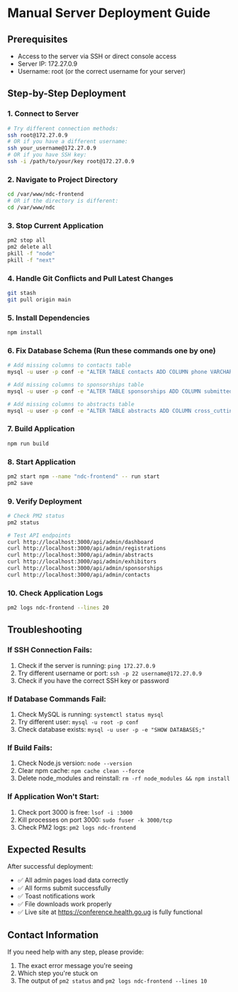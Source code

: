 # Manual Server Deployment Guide

## Prerequisites
- Access to the server via SSH or direct console access
- Server IP: 172.27.0.9
- Username: root (or the correct username for your server)

## Step-by-Step Deployment

### 1. Connect to Server
```bash
# Try different connection methods:
ssh root@172.27.0.9
# OR if you have a different username:
ssh your_username@172.27.0.9
# OR if you have SSH key:
ssh -i /path/to/your/key root@172.27.0.9
```

### 2. Navigate to Project Directory
```bash
cd /var/www/ndc-frontend
# OR if the directory is different:
cd /var/www/ndc
```

### 3. Stop Current Application
```bash
pm2 stop all
pm2 delete all
pkill -f "node"
pkill -f "next"
```

### 4. Handle Git Conflicts and Pull Latest Changes
```bash
git stash
git pull origin main
```

### 5. Install Dependencies
```bash
npm install
```

### 6. Fix Database Schema (Run these commands one by one)
```bash
# Add missing columns to contacts table
mysql -u user -p conf -e "ALTER TABLE contacts ADD COLUMN phone VARCHAR(20) AFTER email;"

# Add missing columns to sponsorships table
mysql -u user -p conf -e "ALTER TABLE sponsorships ADD COLUMN submitted_at TIMESTAMP DEFAULT CURRENT_TIMESTAMP AFTER payment_proof_url;"

# Add missing columns to abstracts table
mysql -u user -p conf -e "ALTER TABLE abstracts ADD COLUMN cross_cutting_themes TEXT AFTER subcategory;"
```

### 7. Build Application
```bash
npm run build
```

### 8. Start Application
```bash
pm2 start npm --name "ndc-frontend" -- run start
pm2 save
```

### 9. Verify Deployment
```bash
# Check PM2 status
pm2 status

# Test API endpoints
curl http://localhost:3000/api/admin/dashboard
curl http://localhost:3000/api/admin/registrations
curl http://localhost:3000/api/admin/abstracts
curl http://localhost:3000/api/admin/exhibitors
curl http://localhost:3000/api/admin/sponsorships
curl http://localhost:3000/api/admin/contacts
```

### 10. Check Application Logs
```bash
pm2 logs ndc-frontend --lines 20
```

## Troubleshooting

### If SSH Connection Fails:
1. Check if the server is running: `ping 172.27.0.9`
2. Try different username or port: `ssh -p 22 username@172.27.0.9`
3. Check if you have the correct SSH key or password

### If Database Commands Fail:
1. Check MySQL is running: `systemctl status mysql`
2. Try different user: `mysql -u root -p conf`
3. Check database exists: `mysql -u user -p -e "SHOW DATABASES;"`

### If Build Fails:
1. Check Node.js version: `node --version`
2. Clear npm cache: `npm cache clean --force`
3. Delete node_modules and reinstall: `rm -rf node_modules && npm install`

### If Application Won't Start:
1. Check port 3000 is free: `lsof -i :3000`
2. Kill processes on port 3000: `sudo fuser -k 3000/tcp`
3. Check PM2 logs: `pm2 logs ndc-frontend`

## Expected Results

After successful deployment:
- ✅ All admin pages load data correctly
- ✅ All forms submit successfully
- ✅ Toast notifications work
- ✅ File downloads work properly
- ✅ Live site at https://conference.health.go.ug is fully functional

## Contact Information

If you need help with any step, please provide:
1. The exact error message you're seeing
2. Which step you're stuck on
3. The output of `pm2 status` and `pm2 logs ndc-frontend --lines 10`
